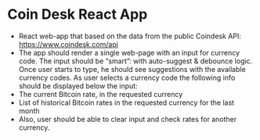 # Coin Desk React App
- React web-app that based on the data from the public Coindesk API: https://www.coindesk.com/api
- The app should render a single web-page with an input for currency code. The input should be
“smart”: with auto-suggest &amp; debounce logic. Once user starts to type, he should see suggestions
with the available currency codes. As user selects a currency code the following info should be
displayed below the input:
- The current Bitcoin rate, in the requested currency
- List of historical Bitcoin rates in the requested currency for the last month
- Also, user should be able to clear input and check rates for another currency.
